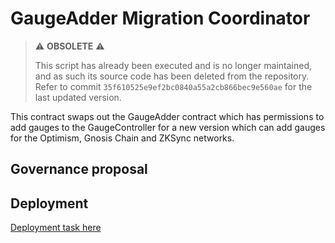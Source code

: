 # GaugeAdder Migration Coordinator

> ⚠️ **OBSOLETE** ⚠️
>
> This script has already been executed and is no longer maintained, and as such its source code has been deleted from the repository.
> Refer to commit `35f610525e9ef2bc0840a55a2cb866bec9e560ae` for the last updated version.

This contract swaps out the GaugeAdder contract which has permissions to add gauges to the GaugeController for a new version which can add gauges for the Optimism, Gnosis Chain and ZKSync networks.

## Governance proposal

## Deployment

[Deployment task here](../../deployments/tasks/)
